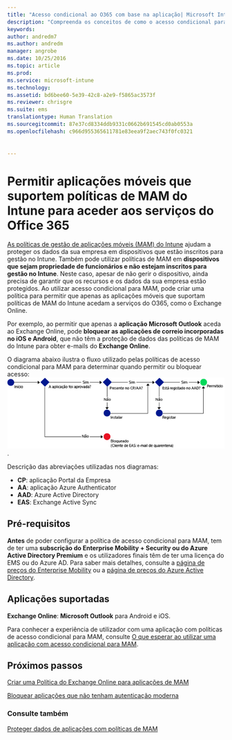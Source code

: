 ```yaml
---
title: "Acesso condicional ao O365 com base na aplicação| Microsoft Intune"
description: "Compreenda os conceitos de como o acesso condicional para MAM pode ajudar a controlar as aplicações que têm acesso aos serviços do O365."
keywords: 
author: andredm7
ms.author: andredm
manager: angrobe
ms.date: 10/25/2016
ms.topic: article
ms.prod: 
ms.service: microsoft-intune
ms.technology: 
ms.assetid: bd6bee60-5e39-42c8-a2e9-f5865ac3573f
ms.reviewer: chrisgre
ms.suite: ems
translationtype: Human Translation
ms.sourcegitcommit: 87e37cd8334ddb9331c0662b691545cd0ab0553a
ms.openlocfilehash: c966d955365611781e83eea9f2aec743f0fc0321


---
```


# <a name="allow-only-mobile-apps-that-support-intune-mam-policies-to-access-office-365-services"></a>Permitir aplicações móveis que suportem políticas de MAM do Intune para aceder aos serviços do Office 365
[As políticas de gestão de aplicações móveis (MAM) do Intune](protect-apps-and-data-with-microsoft-intune.md) ajudam a proteger os dados da sua empresa em dispositivos que estão inscritos para gestão no Intune. Também pode utilizar políticas de MAM em **dispositivos que sejam propriedade de funcionários e não estejam inscritos para gestão no Intune**.  Neste caso, apesar de não gerir o dispositivo, ainda precisa de garantir que os recursos e os dados da sua empresa estão protegidos. Ao utilizar acesso condicional para MAM, pode criar uma política para permitir que apenas as aplicações móveis que suportam políticas de MAM do Intune acedam a serviços do O365, como o Exchange Online.

Por exemplo, ao permitir que apenas a **aplicação Microsoft Outlook** aceda ao Exchange Online, pode **bloquear as aplicações de correio incorporadas no iOS e Android**, que não têm a proteção de dados das políticas de MAM do Intune para obter e-mails do **Exchange Online**.

O diagrama abaixo ilustra o fluxo utilizado pelas políticas de acesso condicional para MAM para determinar quando permitir ou bloquear acesso: ![Diagrama que ilustra os diversos critérios incluídos para determinar se o acesso deve ser permitido ou bloqueado ](../media/mam-ca-decision-flow_simple.png).

Descrição das abreviações utilizadas nos diagramas:
* **CP**: aplicação Portal da Empresa
* **AA**: aplicação Azure Authenticator
* **AAD**: Azure Active Directory
* **EAS**: Exchange Active Sync

## <a name="prerequisites"></a>Pré-requisitos
**Antes** de poder configurar a política de acesso condicional para MAM, tem de ter uma **subscrição do Enterprise Mobility + Security ou do Azure Active Directory Premium** e os utilizadores finais têm de ter uma licença do EMS ou do Azure AD. Para saber mais detalhes, consulte a [página de preços do Enterprise Mobility](https://www.microsoft.com/en-us/cloud-platform/enterprise-mobility-pricing) ou a [página de preços do Azure Active Directory](https://azure.microsoft.com/en-us/pricing/details/active-directory/).


## <a name="supported-apps"></a>Aplicações suportadas
**Exchange Online**: **Microsoft Outlook** para Android e iOS.

Para conhecer a experiência de utilizador com uma aplicação com políticas de acesso condicional para MAM, consulte [O que esperar ao utilizar uma aplicação com acesso condicional para MAM](use-apps-with-mam-ca.md).


## <a name="next-steps"></a>Próximos passos
[Criar uma Política do Exchange Online para aplicações de MAM](mam-ca-for-exchange-online.md)

[Bloquear aplicações que não tenham autenticação moderna](block-apps-with-no-modern-authentication.md)

### <a name="see-also"></a>Consulte também

[Proteger dados de aplicações com políticas de MAM](protect-app-data-using-mobile-app-management-policies-with-microsoft-intune.md)



<!--HONumber=Dec16_HO2-->


